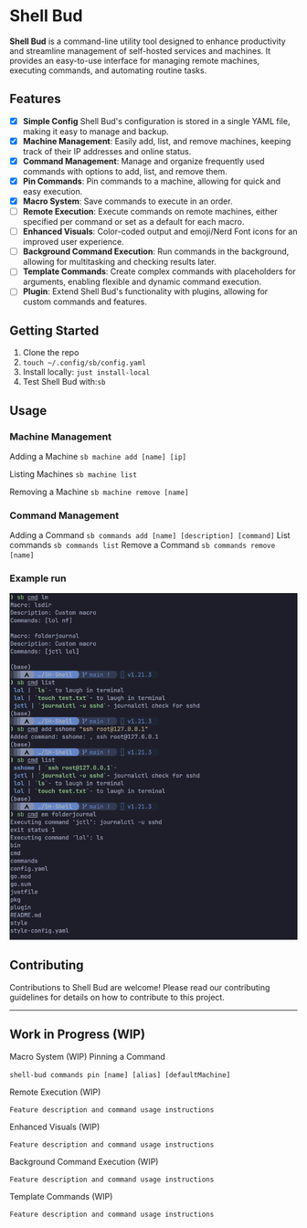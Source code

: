 
# Shell Bud

**Shell Bud** is a command-line utility tool designed to enhance productivity and streamline management of self-hosted services and machines. It provides an easy-to-use interface for managing remote machines, executing commands, and automating routine tasks.

## Features
- [x] **Simple Config** Shell Bud's configuration is stored in a single YAML file, making it easy to manage and backup.
- [x] **Machine Management**: Easily add, list, and remove machines, keeping track of their IP addresses and online status.
- [x] **Command Management**: Manage and organize frequently used commands with options to add, list, and remove them.
- [x] **Pin Commands**: Pin commands to a machine, allowing for quick and easy execution.
- [x] **Macro System**: Save commands to execute in an order.
- [ ] **Remote Execution**: Execute commands on remote machines, either specified per command or set as a default for each macro.
- [ ] **Enhanced Visuals**: Color-coded output and emoji/Nerd Font icons for an improved user experience.
- [ ] **Background Command Execution**: Run commands in the background, allowing for multitasking and checking results later.
- [ ] **Template Commands**: Create complex commands with placeholders for arguments, enabling flexible and dynamic command execution.
- [ ] **Plugin**: Extend Shell Bud's functionality with plugins, allowing for custom commands and features.
 
## Getting Started
1. Clone the repo
2. `touch ~/.config/sb/config.yaml`
3. Install locally: `just install-local`
4. Test Shell Bud with:`sb`

## Usage

### Machine Management
Adding a Machine `sb machine add [name] [ip]`

Listing Machines `sb machine list`

Removing a Machine `sb machine remove [name]`

### Command Management
Adding a Command `sb commands add [name] [description] [command]`
List commands `sb commands list`
Remove a Command `sb commands remove [name]`

### Example run
![example img](./example.png)

## Contributing

Contributions to Shell Bud are welcome! Please read our contributing guidelines for details on how to contribute to this project.

---

## Work in Progress (WIP)
Macro System (WIP)
Pinning a Command

`shell-bud commands pin [name] [alias] [defaultMachine]`

Remote Execution (WIP)

    Feature description and command usage instructions

Enhanced Visuals (WIP)

    Feature description and command usage instructions

Background Command Execution (WIP)

    Feature description and command usage instructions

Template Commands (WIP)

    Feature description and command usage instructions

